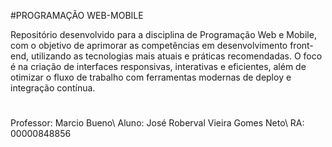 #PROGRAMAÇÃO WEB-MOBILE

Repositório desenvolvido para a disciplina de Programação Web e Mobile, com o objetivo de aprimorar as competências em desenvolvimento front-end, utilizando as tecnologias mais atuais e práticas recomendadas. O foco é na criação de interfaces responsivas, interativas e eficientes, além de otimizar o fluxo de trabalho com ferramentas modernas de deploy e integração contínua.

#

Professor: Marcio Bueno\\
Aluno: José Roberval Vieira Gomes Neto\\
RA: 00000848856
